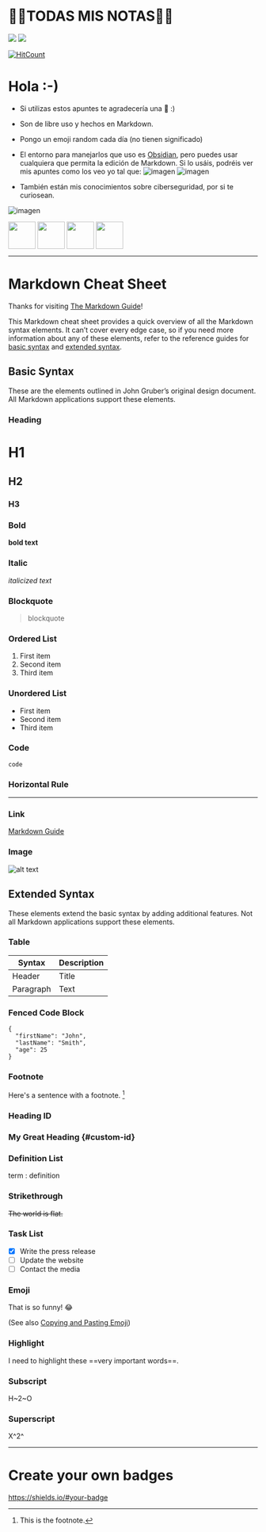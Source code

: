 # 💚💜TODAS MIS NOTAS💚💜
![](https://img.shields.io/badge/Markdown-000000?style=for-the-badge&logo=markdown&logoColor=white) ![](https://img.shields.io/badge/Made%20with-Obsidian-blueviolet)

  [![HitCount](https://hits.dwyl.com/gitblanc/Obsidian-Notes.svg?style=flat-square)](http://hits.dwyl.com/gitblanc/Obsidian-Notes)

# Hola :-)
- Si utilizas estos apuntes te agradecería una 🌟 :)
- Son de libre uso y hechos en Markdown.
- Pongo un emoji random cada día (no tienen significado)
- El entorno para manejarlos que uso es [Obsidian](https://obsidian.md/), pero puedes usar cualquiera que permita la edición de Markdown. Si lo usáis, podréis ver mis apuntes como los veo yo tal que:
![imagen](https://user-images.githubusercontent.com/87705461/210357656-2561da7e-66b7-4a6c-a429-205265d15902.png)
![imagen](https://user-images.githubusercontent.com/87705461/210357876-a5223ae3-0e55-4249-a5bd-8193eb2ffc98.png)


- También están mis conocimientos sobre ciberseguridad, por si te curiosean.


![imagen](https://user-images.githubusercontent.com/87705461/210358499-d9ba998a-0e2a-4619-bf64-6a85545024a2.png)

<img src="https://cdn4.iconfinder.com/data/icons/cyber-security-18/65/97-512.png" align="top" width="55" height="55">      <img src="https://cdn4.iconfinder.com/data/icons/cyber-security-18/65/6-512.png" align="top" width="55" height="55">      <img src="https://cdn3.iconfinder.com/data/icons/cyber-security-19/65/39-512.png" align="top" width="55" height="55">      <img src="https://cdn3.iconfinder.com/data/icons/cyber-security-19/65/59-512.png" align="top" width="55" height="55">


---
# Markdown Cheat Sheet

Thanks for visiting [The Markdown Guide](https://www.markdownguide.org)!

This Markdown cheat sheet provides a quick overview of all the Markdown syntax elements. It can’t cover every edge case, so if you need more information about any of these elements, refer to the reference guides for [basic syntax](https://www.markdownguide.org/basic-syntax) and [extended syntax](https://www.markdownguide.org/extended-syntax).

## Basic Syntax

These are the elements outlined in John Gruber’s original design document. All Markdown applications support these elements.

### Heading

# H1
## H2
### H3

### Bold

**bold text**

### Italic

*italicized text*

### Blockquote

> blockquote

### Ordered List

1. First item
2. Second item
3. Third item

### Unordered List

- First item
- Second item
- Third item

### Code

`code`

### Horizontal Rule

---

### Link

[Markdown Guide](https://www.markdownguide.org)

### Image

![alt text](https://www.markdownguide.org/assets/images/tux.png)

## Extended Syntax

These elements extend the basic syntax by adding additional features. Not all Markdown applications support these elements.

### Table

| Syntax | Description |
| ----------- | ----------- |
| Header | Title |
| Paragraph | Text |

### Fenced Code Block

```
{
  "firstName": "John",
  "lastName": "Smith",
  "age": 25
}
```

### Footnote

Here's a sentence with a footnote. [^1]

[^1]: This is the footnote.

### Heading ID

### My Great Heading {#custom-id}

### Definition List

term
: definition

### Strikethrough

~~The world is flat.~~

### Task List

- [x] Write the press release
- [ ] Update the website
- [ ] Contact the media

### Emoji

That is so funny! :joy:

(See also [Copying and Pasting Emoji](https://www.markdownguide.org/extended-syntax/#copying-and-pasting-emoji))

### Highlight

I need to highlight these ==very important words==.

### Subscript

H~2~O

### Superscript

X^2^

---
# Create your own badges
https://shields.io/#your-badge
